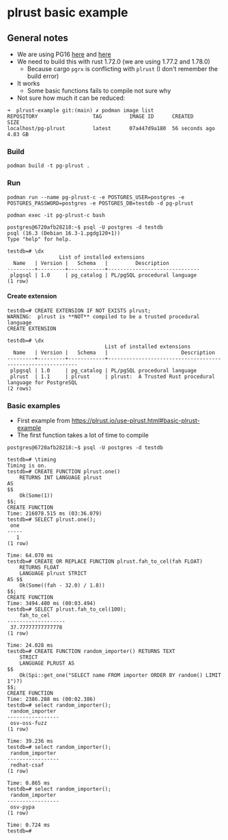 # plrust basic example

## General notes

* We are using PG16 [here](https://github.com/trustification/trustify/blob/main/etc/deploy/compose/compose.yaml#L3) and [here](https://github.com/trustification/trustify/blob/main/Cargo.toml#L73)
* We need to build this with rust 1.72.0 (we are using 1.77.2 and 1.78.0)
  * Because cargo `pgrx` is conflicting with `plrust` (I don't remember the build error)
* It works
  * Some basic functions fails to compile not sure why
* Not sure how much it can be reduced:

```shell
➜  plrust-example git:(main) ✗ podman image list
REPOSITORY                  TAG         IMAGE ID      CREATED         SIZE
localhost/pg-plrust         latest      07a447d9a180  56 seconds ago  4.83 GB
```

### Build

```shell
podman build -t pg-plrust .
```

### Run

```shell
podman run --name pg-plrust-c -e POSTGRES_USER=postgres -e POSTGRES_PASSWORD=postgres -e POSTGRES_DB=testdb -d pg-plrust
```

```shell
podman exec -it pg-plrust-c bash
```

```shell
postgres@6720afb28218:~$ psql -U postgres -d testdb
psql (16.3 (Debian 16.3-1.pgdg120+1))
Type "help" for help.
```

```console
testdb=# \dx
                 List of installed extensions
  Name   | Version |   Schema   |         Description
---------+---------+------------+------------------------------
 plpgsql | 1.0     | pg_catalog | PL/pgSQL procedural language
(1 row)
```

#### Create extension

```console
testdb=# CREATE EXTENSION IF NOT EXISTS plrust;
WARNING:  plrust is **NOT** compiled to be a trusted procedural language
CREATE EXTENSION
```

```console
testdb=# \dx
                                List of installed extensions
  Name   | Version |   Schema   |                        Description
---------+---------+------------+------------------------------------------------------------
 plpgsql | 1.0     | pg_catalog | PL/pgSQL procedural language
 plrust  | 1.1     | plrust     | plrust:  A Trusted Rust procedural language for PostgreSQL
(2 rows)
```

### Basic examples

* First example from <https://plrust.io/use-plrust.html#basic-plrust-example>
* The first function takes a lot of time to compile

```shell
postgres@6720afb28218:~$ psql -U postgres -d testdb
```

```console
testdb=# \timing
Timing is on.
testdb=# CREATE FUNCTION plrust.one()
    RETURNS INT LANGUAGE plrust
AS
$$
    Ok(Some(1))
$$;
CREATE FUNCTION
Time: 216078.515 ms (03:36.079)
testdb=# SELECT plrust.one();
 one
-----
   1
(1 row)

Time: 64.070 ms
testdb=# CREATE OR REPLACE FUNCTION plrust.fah_to_cel(fah FLOAT)
    RETURNS FLOAT
    LANGUAGE plrust STRICT
AS $$
    Ok(Some((fah - 32.0) / 1.8))
$$;
CREATE FUNCTION
Time: 3494.480 ms (00:03.494)
testdb=# SELECT plrust.fah_to_cel(100);
    fah_to_cel
-------------------
 37.77777777777778
(1 row)

Time: 24.028 ms
testdb=# CREATE FUNCTION random_importer() RETURNS TEXT
    STRICT
    LANGUAGE PLRUST AS
$$
    Ok(Spi::get_one("SELECT name FROM importer ORDER BY random() LIMIT 1")?)
$$;
CREATE FUNCTION
Time: 2386.288 ms (00:02.386)
testdb=# select random_importer();
 random_importer
-----------------
 osv-oss-fuzz
(1 row)

Time: 39.236 ms
testdb=# select random_importer();
 random_importer
-----------------
 redhat-csaf
(1 row)

Time: 0.865 ms
testdb=# select random_importer();
 random_importer
-----------------
 osv-pypa
(1 row)

Time: 0.724 ms
testdb=#
```
